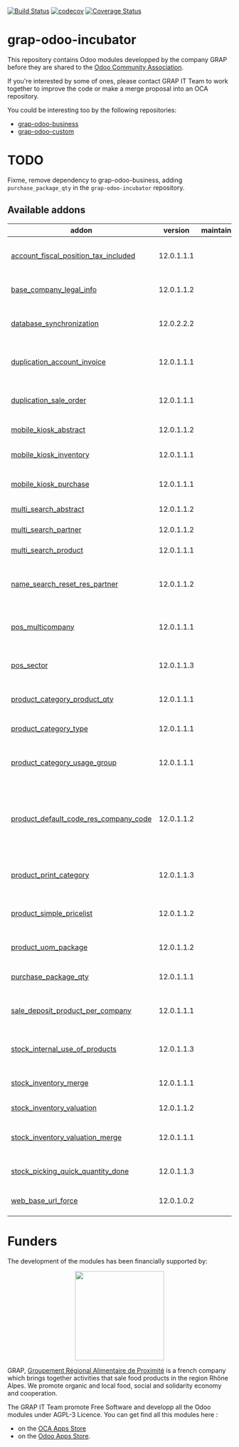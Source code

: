 [![Build Status](https://www.travis-ci.com/grap/grap-odoo-incubator.svg?branch=12.0)](https://www.travis-ci.com/grap/grap-odoo-incubator)
[![codecov](https://codecov.io/gh/grap/grap-odoo-incubator/branch/12.0/graph/badge.svg)](https://codecov.io/gh/grap/grap-odoo-incubator)
[![Coverage Status](https://coveralls.io/repos/github/grap/grap-odoo-incubator/badge.svg?branch=12.0)](https://coveralls.io/github/grap/grap-odoo-incubator?branch=12.0)


# grap-odoo-incubator

This repository contains Odoo modules developped by the company GRAP before
they are shared to the
[Odoo Community Association](https://odoo-community.org/).

If you're interested by some of ones, please contact GRAP IT Team to work
together to improve the code or make a merge proposal into an OCA repository.

You could be interesting too by the following repositories:

* [grap-odoo-business](https://github.com/grap/grap-odoo-business)
* [grap-odoo-custom](https://github.com/grap/grap-odoo-custom)

# TODO

Fixme, remove dependency to grap-odoo-business, adding ``purchase_package_qty`` in the ``grap-odoo-incubator`` repository.

[//]: # (addons)

Available addons
----------------
addon | version | maintainers | summary
--- | --- | --- | ---
[account_fiscal_position_tax_included](account_fiscal_position_tax_included/) | 12.0.1.1.1 |  | Allow to map from tax excluded to tax included
[base_company_legal_info](base_company_legal_info/) | 12.0.1.1.2 |  | Adds Legal informations on company model
[database_synchronization](database_synchronization/) | 12.0.2.2.2 |  | Synchronize many Odoo Databases (datas, ...)
[duplication_account_invoice](duplication_account_invoice/) | 12.0.1.1.1 |  | Duplication Tools for Invoices with a given frequency
[duplication_sale_order](duplication_sale_order/) | 12.0.1.1.1 |  | Duplication Tools for Sale Orders with a given frequency
[mobile_kiosk_abstract](mobile_kiosk_abstract/) | 12.0.1.1.2 |  | Mobile Kiosk Absract Module
[mobile_kiosk_inventory](mobile_kiosk_inventory/) | 12.0.1.1.1 |  | Mobile interface to make inventories
[mobile_kiosk_purchase](mobile_kiosk_purchase/) | 12.0.1.1.1 |  | Mobile interface to make purchases
[multi_search_abstract](multi_search_abstract/) | 12.0.1.1.2 |  | Multi Search - Abstract
[multi_search_partner](multi_search_partner/) | 12.0.1.1.2 |  | Multi Search - Partners
[multi_search_product](multi_search_product/) | 12.0.1.1.1 |  | Multi Search - Products
[name_search_reset_res_partner](name_search_reset_res_partner/) | 12.0.1.1.2 |  | Reset _name_search function for res.partner model
[pos_multicompany](pos_multicompany/) | 12.0.1.1.1 |  | Point of Sale Settings in Multi company context
[pos_sector](pos_sector/) | 12.0.1.1.3 |  | Set Sectors to the products and display in given PoS Sessions
[product_category_product_qty](product_category_product_qty/) | 12.0.1.1.1 |  | Product Category - Product Quantity
[product_category_type](product_category_type/) | 12.0.1.1.1 |  | Restore type field on product.category
[product_category_usage_group](product_category_usage_group/) | 12.0.1.1.1 |  | Restrict Usage of Product Categories to a given Group
[product_default_code_res_company_code](product_default_code_res_company_code/) | 12.0.1.1.2 |  | Generate product default code based on sequence defined by company, prefixed by company code
[product_print_category](product_print_category/) | 12.0.1.1.3 |  | Automate products print, when data has changed
[product_simple_pricelist](product_simple_pricelist/) | 12.0.1.1.2 |  | Provides Wizard to manage easily Pricelist By Products
[product_uom_package](product_uom_package/) | 12.0.1.1.2 |  | Product - Package UoM and Quantity
[purchase_package_qty](purchase_package_qty/) | 12.0.1.1.1 |  | Purchase - Package Quantity
[sale_deposit_product_per_company](sale_deposit_product_per_company/) | 12.0.1.1.1 |  | Handle one deposit product (down payment) per company
[stock_internal_use_of_products](stock_internal_use_of_products/) | 12.0.1.1.3 |  | Declare the use of products for specific uses (eg: gifts,...)
[stock_inventory_merge](stock_inventory_merge/) | 12.0.1.1.1 |  | Allow to merge multiples partial inventories
[stock_inventory_valuation](stock_inventory_valuation/) | 12.0.1.1.2 |  | Stock Inventory - Valuation
[stock_inventory_valuation_merge](stock_inventory_valuation_merge/) | 12.0.1.1.1 |  | Stock Inventory - Valuation - Merge - Glue Module
[stock_picking_quick_quantity_done](stock_picking_quick_quantity_done/) | 12.0.1.1.3 |  | Stock Picking Quick Quantity Done
[web_base_url_force](web_base_url_force/) | 12.0.1.0.2 |  | Force the value of the setting 'web.base.url'

[//]: # (end addons)

# Funders

The development of the modules has been financially supported by:

<p align="center">
   <img src="http://www.grap.coop/wp-content/uploads/2016/11/GRAP.png" width="200"/>
</p>

GRAP, [Groupement Régional Alimentaire de Proximité](http://www.grap.coop) is a
french company which brings together activities that sale food products in the
region Rhône Alpes. We promote organic and local food, social and solidarity
economy and cooperation.

The GRAP IT Team promote Free Software and developp all the Odoo modules under
AGPL-3 Licence. You can get find all this modules here :
* on the [OCA Apps Store](https://odoo-community.org/shop?&search=GRAP)
* on the [Odoo Apps Store](https://www.odoo.com/apps/modules/browse?author=GRAP).
